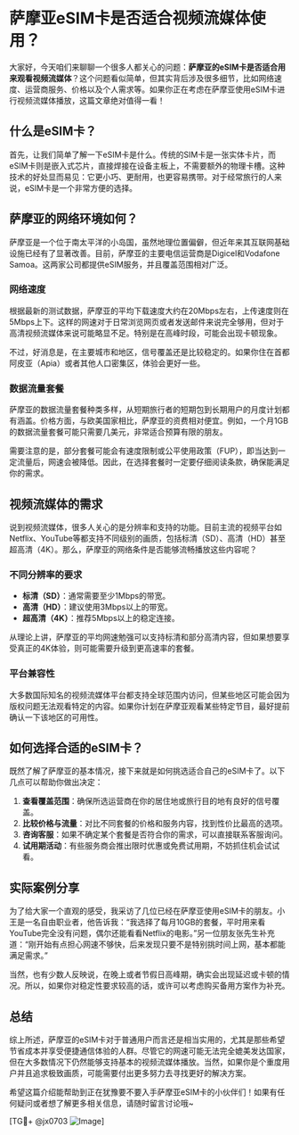 # 萨摩亚eSIM卡是否适合视频流媒体使用？

大家好，今天咱们来聊聊一个很多人都关心的问题：**萨摩亚的eSIM卡是否适合用来观看视频流媒体**？这个问题看似简单，但其实背后涉及很多细节，比如网络速度、运营商服务、价格以及个人需求等。如果你正在考虑在萨摩亚使用eSIM卡进行视频流媒体播放，这篇文章绝对值得一看！

## 什么是eSIM卡？

首先，让我们简单了解一下eSIM卡是什么。传统的SIM卡是一张实体卡片，而eSIM卡则是嵌入式芯片，直接焊接在设备主板上，不需要额外的物理卡槽。这种技术的好处显而易见：它更小巧、更耐用，也更容易携带。对于经常旅行的人来说，eSIM卡是一个非常方便的选择。

## 萨摩亚的网络环境如何？

萨摩亚是一个位于南太平洋的小岛国，虽然地理位置偏僻，但近年来其互联网基础设施已经有了显著改善。目前，萨摩亚的主要电信运营商是Digicel和Vodafone Samoa。这两家公司都提供eSIM服务，并且覆盖范围相对广泛。

### 网络速度

根据最新的测试数据，萨摩亚的平均下载速度大约在20Mbps左右，上传速度则在5Mbps上下。这样的网速对于日常浏览网页或者发送邮件来说完全够用，但对于高清视频流媒体来说可能略显不足。特别是在高峰时段，可能会出现卡顿现象。

不过，好消息是，在主要城市和地区，信号覆盖还是比较稳定的。如果你住在首都阿皮亚（Apia）或者其他人口密集区，体验会更好一些。

### 数据流量套餐

萨摩亚的数据流量套餐种类多样，从短期旅行者的短期包到长期用户的月度计划都有涵盖。价格方面，与欧美国家相比，萨摩亚的资费相对便宜。例如，一个月1GB的数据流量套餐可能只需要几美元，非常适合预算有限的朋友。

需要注意的是，部分套餐可能会有速度限制或公平使用政策（FUP），即当达到一定流量后，网速会被降低。因此，在选择套餐时一定要仔细阅读条款，确保能满足你的需求。

## 视频流媒体的需求

说到视频流媒体，很多人关心的是分辨率和支持的功能。目前主流的视频平台如Netflix、YouTube等都支持不同级别的画质，包括标清（SD）、高清（HD）甚至超高清（4K）。那么，萨摩亚的网络条件是否能够流畅播放这些内容呢？

### 不同分辨率的要求

- **标清（SD）**：通常需要至少1Mbps的带宽。
- **高清（HD）**：建议使用3Mbps以上的带宽。
- **超高清（4K）**：推荐5Mbps以上的稳定连接。

从理论上讲，萨摩亚的平均网速勉强可以支持标清和部分高清内容，但如果想要享受真正的4K体验，则可能需要升级到更高速率的套餐。

### 平台兼容性

大多数国际知名的视频流媒体平台都支持全球范围内访问，但某些地区可能会因为版权问题无法观看特定的内容。如果你计划在萨摩亚观看某些特定节目，最好提前确认一下该地区的可用性。

## 如何选择合适的eSIM卡？

既然了解了萨摩亚的基本情况，接下来就是如何挑选适合自己的eSIM卡了。以下几点可以帮助你做出决定：

1. **查看覆盖范围**：确保所选运营商在你的居住地或旅行目的地有良好的信号覆盖。
2. **比较价格与流量**：对比不同套餐的价格和服务内容，找到性价比最高的选项。
3. **咨询客服**：如果不确定某个套餐是否符合你的需求，可以直接联系客服询问。
4. **试用期活动**：有些服务商会推出限时优惠或免费试用期，不妨抓住机会试试看。

## 实际案例分享

为了给大家一个直观的感受，我采访了几位已经在萨摩亚使用eSIM卡的朋友。小王是一名自由职业者，他告诉我：“我选择了每月10GB的套餐，平时用来看YouTube完全没有问题，偶尔还能看看Netflix的电影。”另一位朋友张先生补充道：“刚开始有点担心网速不够快，后来发现只要不是特别挑时间上网，基本都能满足需求。”

当然，也有少数人反映说，在晚上或者节假日高峰期，确实会出现延迟或卡顿的情况。所以，如果你对稳定性要求较高的话，或许可以考虑购买备用方案作为补充。

## 总结

综上所述，萨摩亚的eSIM卡对于普通用户而言还是相当实用的，尤其是那些希望节省成本并享受便捷通信体验的人群。尽管它的网速可能无法完全媲美发达国家，但在大多数情况下仍然能够支持基本的视频流媒体播放。当然，如果你是个重度用户并且追求极致画质，可能需要付出更多努力去寻找更好的解决方案。

希望这篇介绍能帮助到正在犹豫要不要入手萨摩亚eSIM卡的小伙伴们！如果有任何疑问或者想了解更多相关信息，请随时留言讨论哦~

[TG💪+ @jx0703 ![Image](https://github.com/user-attachments/assets/dbca1d08-cadb-493c-b0ec-ad6f7a83f270)]